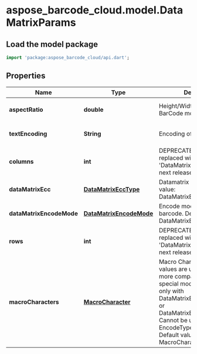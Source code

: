 # aspose_barcode_cloud.model.DataMatrixParams

## Load the model package
```dart
import 'package:aspose_barcode_cloud/api.dart';
```

## Properties
Name | Type | Description | Notes
---- | ---- | ----------- | -----
**aspectRatio** | **double** | Height/Width ratio of 2D BarCode module | [optional] [default to null]
**textEncoding** | **String** | Encoding of codetext. | [optional] [default to null]
**columns** | **int** | DEPRECATED: Will be replaced with &#39;DataMatrix.Version&#39; in the next release  Columns count. | [optional] [default to null]
**dataMatrixEcc** | [**DataMatrixEccType**](DataMatrixEccType.md) | Datamatrix ECC type. Default value: DataMatrixEccType.Ecc200. | [optional] [default to null]
**dataMatrixEncodeMode** | [**DataMatrixEncodeMode**](DataMatrixEncodeMode.md) | Encode mode of Datamatrix barcode. Default value: DataMatrixEncodeMode.Auto. | [optional] [default to null]
**rows** | **int** | DEPRECATED: Will be replaced with &#39;DataMatrix.Version&#39; in the next release  Rows count. | [optional] [default to null]
**macroCharacters** | [**MacroCharacter**](MacroCharacter.md) | Macro Characters 05 and 06 values are used to obtain more compact encoding in special modes. Can be used only with DataMatrixEccType.Ecc200 or DataMatrixEccType.EccAuto. Cannot be used with EncodeTypes.GS1DataMatrix Default value: MacroCharacters.None. | [optional] [default to null]

